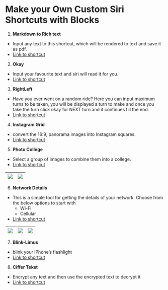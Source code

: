 # Make your Own Custom Siri Shortcuts with Blocks

1) **Markdown to Rich text**

- Input any text to this shortcut, which will be rendered to text and save it as pdf. 
- [Link to shortcut](https://www.icloud.com/shortcuts/9f06a83323e449ba8684544837a361ba)

2) **Okay**

- Input your favourite text and siri will read it for you.
- [Link to shortcut](https://www.icloud.com/shortcuts/3ef26ed5f76846f2a6bb77cea6a973aa)

3) **RightLeft**

- Have you ever went on a random ride? Here you can input maximum turns to be taken, you will be displayed a turn to make and once you take the turn click okay for NEXT turn and it continues till the end. 
- [Link to shortcut](https://www.icloud.com/shortcuts/4731f7c12cd440aa997009ae14949946)

4) **Instagram Grid**

- convert the 16:9, panorama images into Instagram squares. 
- [Link to shortcut](https://www.icloud.com/shortcuts/6b3498b1112349a2a44d05c461ea1a37)

5) **Photo College**

- Select a group of images to combine them into a college. 
- [Link to shortcut](https://www.icloud.com/shortcuts/b88171bef1af45f1a8d343f678e97ad3)

![](:/68b1c915509444d19686742763a8057e) | ![](:/9a3b4877ef844fec8288faa1bb55eb3e)
--- | ---

6) **Network Details**
- This is a simple tool for getting the details of your network. Choose from the below options to start with
    - Wi-Fi
    - Cellular 
- [Link to shortcut](https://www.icloud.com/shortcuts/58dbf8783df14602af21871fe5d96adb)

![](:/7c57a7b23c58465b8a0fdbe5bf04b528) | ![](:/d18b12b53759450483e606379fc80805) | ![](:/a0388e8c317c4d5495e3de17b7344dd9)
--- | --- | ---

7) **Blink-Limus**
- blink your iPhone’s flashlight 
- [Link to shortcut](https://www.icloud.com/shortcuts/eaa9cc40fe544ff6b8db6852afa10c6a)

8) **Ciffer Tekst**
- Encrypt any text and then use the encrypted text to decrypt it
- [Link to shortcut](https://www.icloud.com/shortcuts/4990e4b6e7bb4efca39aa3a2aec70a0e)

